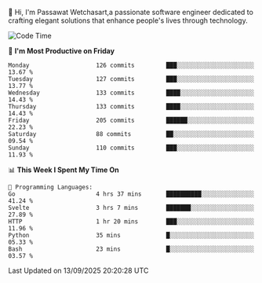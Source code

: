 
👋 Hi, I'm Passawat Wetchasart,a passionate software engineer dedicated to crafting elegant solutions that enhance people's lives through technology.


<!--START_SECTION:waka-->
![Code Time](http://img.shields.io/badge/Code%20Time-2%2C212%20hrs-blue)

📅 **I'm Most Productive on Friday** 

```text
Monday                   126 commits         ███░░░░░░░░░░░░░░░░░░░░░░   13.67 % 
Tuesday                  127 commits         ███░░░░░░░░░░░░░░░░░░░░░░   13.77 % 
Wednesday                133 commits         ████░░░░░░░░░░░░░░░░░░░░░   14.43 % 
Thursday                 133 commits         ████░░░░░░░░░░░░░░░░░░░░░   14.43 % 
Friday                   205 commits         ██████░░░░░░░░░░░░░░░░░░░   22.23 % 
Saturday                 88 commits          ██░░░░░░░░░░░░░░░░░░░░░░░   09.54 % 
Sunday                   110 commits         ███░░░░░░░░░░░░░░░░░░░░░░   11.93 % 
```


📊 **This Week I Spent My Time On** 

```text
💬 Programming Languages: 
Go                       4 hrs 37 mins       ██████████░░░░░░░░░░░░░░░   41.24 % 
Svelte                   3 hrs 7 mins        ███████░░░░░░░░░░░░░░░░░░   27.89 % 
HTTP                     1 hr 20 mins        ███░░░░░░░░░░░░░░░░░░░░░░   11.96 % 
Python                   35 mins             █░░░░░░░░░░░░░░░░░░░░░░░░   05.33 % 
Bash                     23 mins             █░░░░░░░░░░░░░░░░░░░░░░░░   03.57 % 
```


 Last Updated on 13/09/2025 20:20:28 UTC
<!--END_SECTION:waka-->

<!--
**markpassawat/markpassawat** is a ✨ _special_ ✨ repository because its `README.md` (this file) appears on your GitHub profile.

Here are some ideas to get you started:

- 🔭 I’m currently working on ...
- 🌱 I’m currently learning ...
- 👯 I’m looking to collaborate on ...
- 🤔 I’m looking for help with ...
- 💬 Ask me about ...
- 📫 How to reach me: ...
- 😄 Pronouns: He/Him
- ⚡ Fun fact: ...
-->
